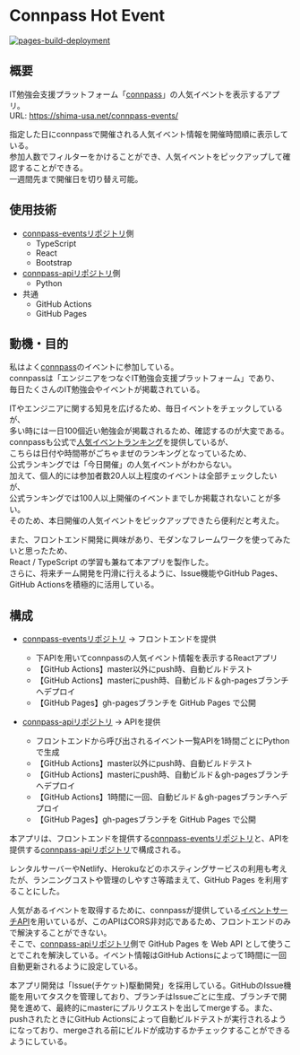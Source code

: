 # Connpass Hot Event
[![pages-build-deployment](https://github.com/hiroto-toriyama/connpass-events/actions/workflows/pages/pages-build-deployment/badge.svg)](https://github.com/hiroto-toriyama/connpass-events/actions/workflows/pages/pages-build-deployment)


## 概要

IT勉強会支援プラットフォーム「[connpass](https://connpass.com/)」の人気イベントを表示するアプリ。<br>
URL: https://shima-usa.net/connpass-events/

指定した日にconnpassで開催される人気イベント情報を開催時間順に表示している。<br>
参加人数でフィルターをかけることができ、人気イベントをピックアップして確認することができる。<br>
一週間先まで開催日を切り替え可能。


## 使用技術
* [connpass-eventsリポジトリ](https://github.com/hiroto-toriyama/connpass-events)側
  * TypeScript
  * React
  * Bootstrap
* [connpass-apiリポジトリ](https://github.com/hiroto-toriyama/connpass-api)側
  * Python
* 共通
  * GitHub Actions
  * GitHub Pages


## 動機・目的
私はよく[connpass](https://connpass.com/)のイベントに参加している。<br>
connpassは「エンジニアをつなぐIT勉強会支援プラットフォーム」であり、<br>
毎日たくさんのIT勉強会やイベントが掲載されている。

ITやエンジニアに関する知見を広げるため、毎日イベントをチェックしているが、<br>
多い時には一日100個近い勉強会が掲載されるため、確認するのが大変である。<br>
connpassも公式で[人気イベントランキング](https://connpass.com/ranking/)を提供しているが、<br>
こちらは日付や時間帯がごちゃまぜのランキングとなっているため、<br>
公式ランキングでは「今日開催」の人気イベントがわからない。<br>
加えて、個人的には参加者数20人以上程度のイベントは全部チェックしたいが、<br>
公式ランキングでは100人以上開催のイベントまでしか掲載されないことが多い。<br>
そのため、本日開催の人気イベントをピックアップできたら便利だと考えた。

また、フロントエンド開発に興味があり、モダンなフレームワークを使ってみたいと思ったため、<br>
React / TypeScript の学習も兼ねて本アプリを製作した。<br>
さらに、将来チーム開発を円滑に行えるように、Issue機能やGitHub Pages、GitHub Actionsを積極的に活用している。 


## 構成
* [connpass-eventsリポジトリ](https://github.com/hiroto-toriyama/connpass-events) → フロントエンドを提供
  * 下APIを用いてconnpassの人気イベント情報を表示するReactアプリ
  * 【GitHub Actions】master以外にpush時、自動ビルドテスト
  * 【GitHub Actions】masterにpush時、自動ビルド＆gh-pagesブランチへデプロイ
  * 【GitHub Pages】gh-pagesブランチを GitHub Pages で公開
  
* [connpass-apiリポジトリ](https://github.com/hiroto-toriyama/connpass-api) → APIを提供
  * フロントエンドから呼び出されるイベント一覧APIを1時間ごとにPythonで生成
  * 【GitHub Actions】master以外にpush時、自動ビルドテスト
  * 【GitHub Actions】masterにpush時、自動ビルド＆gh-pagesブランチへデプロイ
  * 【GitHub Actions】1時間に一回、自動ビルド＆gh-pagesブランチへデプロイ
  * 【GitHub Pages】gh-pagesブランチを GitHub Pages で公開


本アプリは、フロントエンドを提供する[connpass-eventsリポジトリ](https://github.com/hiroto-toriyama/connpass-events)と、APIを提供する[connpass-apiリポジトリ](https://github.com/hiroto-toriyama/connpass-api)で構成される。

レンタルサーバーやNetlify、Herokuなどのホスティングサービスの利用も考えたが、ランニングコストや管理のしやすさ等踏まえて、GitHub Pages を利用することにした。

人気があるイベントを取得するために、connpassが提供している[イベントサーチAPI](https://connpass.com/about/api/)を用いているが、このAPIはCORS非対応であるため、フロントエンドのみで解決することができない。<br>
そこで、[connpass-apiリポジトリ](https://github.com/hiroto-toriyama/connpass-api)側で GitHub Pages を Web API として使うことでこれを解決している。イベント情報はGitHub Actionsによって1時間に一回自動更新されるように設定している。

本アプリ開発は「Issue(チケット)駆動開発」を採用している。GitHubのIssue機能を用いてタスクを管理しており、ブランチはIssueごとに生成、ブランチで開発を進めて、最終的にmasterにプルリクエストを出してmergeする。また、pushされたときにGitHub Actionsによって自動ビルドテストが実行されるようになっており、mergeされる前にビルドが成功するかチェックすることができるようにしている。






